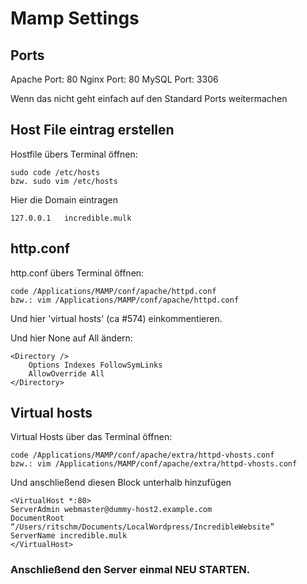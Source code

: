# Mamp Settings

## Ports

Apache Port: 80
Nginx Port: 80
MySQL Port: 3306

Wenn das nicht geht einfach auf den Standard Ports weitermachen

## Host File eintrag erstellen
Hostfile übers Terminal öffnen:
```
sudo code /etc/hosts
bzw. sudo vim /etc/hosts
```
Hier die Domain eintragen

```
127.0.0.1   incredible.mulk
```

## http.conf
http.conf übers Terminal öffnen:
```
code /Applications/MAMP/conf/apache/httpd.conf
bzw.: vim /Applications/MAMP/conf/apache/httpd.conf
```

Und hier 'virtual hosts' (ca #574) einkommentieren.

Und hier None auf All ändern:
```
<Directory />
    Options Indexes FollowSymLinks
    AllowOverride All
</Directory>
```

## Virtual hosts

Virtual Hosts über das Terminal öffnen:
```
code /Applications/MAMP/conf/apache/extra/httpd-vhosts.conf
bzw.: vim /Applications/MAMP/conf/apache/extra/httpd-vhosts.conf
```
Und anschließend diesen Block unterhalb hinzufügen
```
<VirtualHost *:80>
ServerAdmin webmaster@dummy-host2.example.com
DocumentRoot “/Users/ritschm/Documents/LocalWordpress/IncredibleWebsite”
ServerName incredible.mulk
</VirtualHost>
```
### Anschließend den Server einmal NEU STARTEN.
